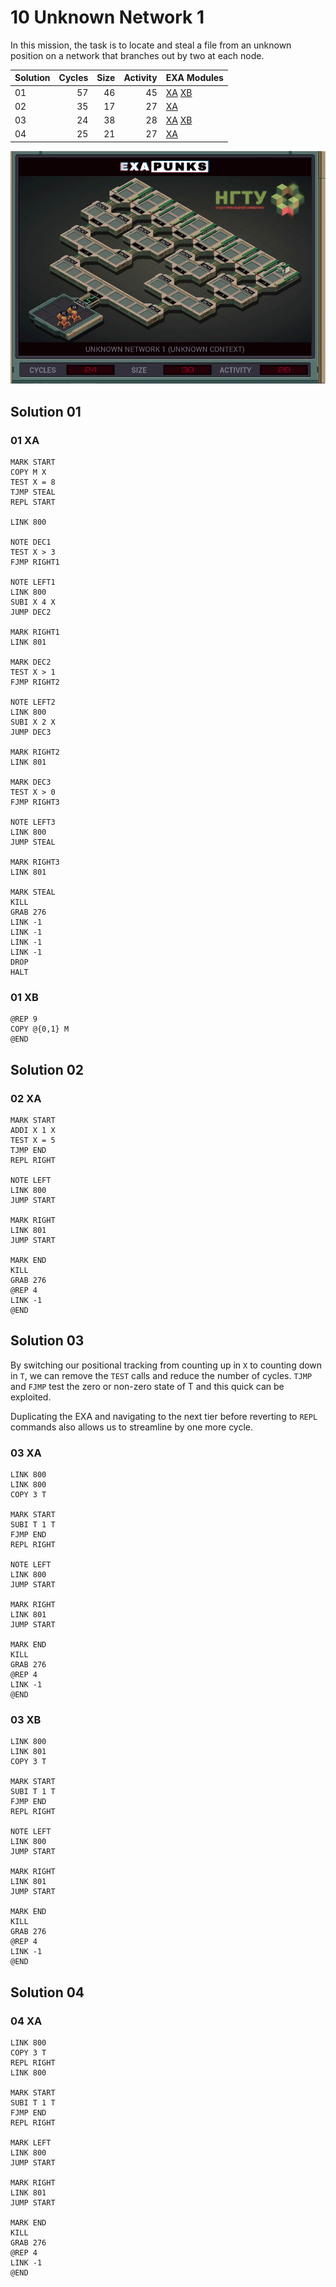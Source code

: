 # 10 Unknown Network 1

In this mission, the task is to locate and steal a file from an unknown position on a network that branches out by two at each node.

| Solution | Cycles | Size | Activity | EXA Modules|
|:---------|-------:|-----:|---------:|------------|
| 01       |     57 |   46 |       45 | [XA](#01-xa) [XB](#01-xb) |
| 02       |     35 |   17 |       27 | [XA](#02-xa) |
| 03       |     24 |   38 |       28 | [XA](#03-xa) [XB](#03-xb) |
| 04       |     25 |   21 |       27 | [XA](#04-xa) |

![Solution 02](EXAPUNKS%20-%20UNKNOWN%20NETWORK%201.gif "Solution 02")

## Solution 01

### 01 XA

```
MARK START
COPY M X
TEST X = 8
TJMP STEAL
REPL START

LINK 800

NOTE DEC1
TEST X > 3
FJMP RIGHT1

NOTE LEFT1
LINK 800
SUBI X 4 X
JUMP DEC2

MARK RIGHT1
LINK 801

MARK DEC2
TEST X > 1
FJMP RIGHT2

NOTE LEFT2
LINK 800
SUBI X 2 X
JUMP DEC3

MARK RIGHT2
LINK 801

MARK DEC3
TEST X > 0
FJMP RIGHT3

NOTE LEFT3
LINK 800
JUMP STEAL

MARK RIGHT3
LINK 801

MARK STEAL
KILL
GRAB 276
LINK -1
LINK -1
LINK -1
LINK -1
DROP
HALT
```

### 01 XB

```
@REP 9
COPY @{0,1} M
@END
```

## Solution 02

### 02 XA

```
MARK START
ADDI X 1 X
TEST X = 5
TJMP END
REPL RIGHT

NOTE LEFT
LINK 800
JUMP START

MARK RIGHT
LINK 801
JUMP START

MARK END
KILL
GRAB 276
@REP 4
LINK -1
@END
```

## Solution 03

By switching our positional tracking from counting up in `X` to counting down in `T`, we can remove the `TEST` calls and reduce the number of cycles.  `TJMP` and `FJMP` test the zero or non-zero state of T and this quick can be exploited.

Duplicating the EXA and navigating to the next tier before reverting to `REPL` commands also allows us to streamline by one more cycle.

### 03 XA

```
LINK 800
LINK 800
COPY 3 T

MARK START
SUBI T 1 T
FJMP END
REPL RIGHT

NOTE LEFT
LINK 800
JUMP START

MARK RIGHT
LINK 801
JUMP START

MARK END
KILL
GRAB 276
@REP 4
LINK -1
@END
```

### 03 XB

```
LINK 800
LINK 801
COPY 3 T

MARK START
SUBI T 1 T
FJMP END
REPL RIGHT

NOTE LEFT
LINK 800
JUMP START

MARK RIGHT
LINK 801
JUMP START

MARK END
KILL
GRAB 276
@REP 4
LINK -1
@END
```

## Solution 04

### 04 XA

```
LINK 800
COPY 3 T
REPL RIGHT
LINK 800

MARK START
SUBI T 1 T
FJMP END
REPL RIGHT

MARK LEFT
LINK 800
JUMP START

MARK RIGHT
LINK 801
JUMP START

MARK END
KILL
GRAB 276
@REP 4
LINK -1
@END
```